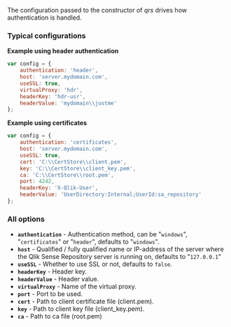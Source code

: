 The configuration passed to the constructor of *qrs* drives how authentication is handled.

### Typical configurations

**Example using header authentication**

```javascript
var config = {
	authentication: 'header',
	host: 'server.mydomain.com',
	useSSL: true,
	virtualProxy: 'hdr',
	headerKey: 'hdr-usr',
	headerValue: 'mydomain\\justme'
}; 
```

**Example using certificates**

```js
var config = {
	authentication: 'certificates',
	host: 'server.mydomain.com',
	useSSL: true,
	cert: 'C:\\CertStore\\client.pem',
	key: 'C:\\CertStore\\client_key.pem',
	ca: 'C:\\CertStore\\root.pem',
	port: 4242,
	headerKey: 'X-Qlik-User',
	headerValue: 'UserDirectory:Internal;UserId:sa_repository'
};
```

### All options

* **`authentication`** - Authentication method, can be "`windows`", "`certificates`" or "`header`", defaults to "`windows`".
* **`host`** - Qualified / fully qualified name or IP-address of the server where the Qlik Sense Repository server is running on, defaults to "`127.0.0.1`"
* **`useSSL`** - Whether to use SSL or not, defaults to `false`. 
* **`headerKey`** - Header key.
* **`headerValue`** - Header value.
* **`virtualProxy`** - Name of the virtual proxy.
* **`port`** - Port to be used.
* **`cert`** - Path to client certificate file (client.pem).
* **`key`** - Path to client key file (client_key.pem).
* **`ca`** - Path to ca file (root.pem)



